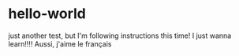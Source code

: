 # hello-world
just another test, but I'm following instructions this time! 
I just wanna learn!!!! Aussi, j'aime le français
